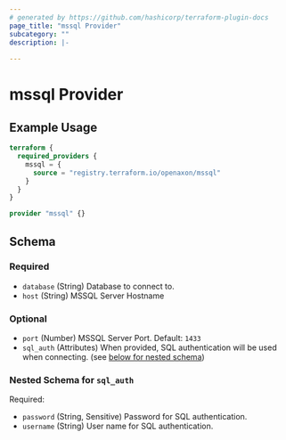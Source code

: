 ```yaml
---
# generated by https://github.com/hashicorp/terraform-plugin-docs
page_title: "mssql Provider"
subcategory: ""
description: |-
  
---
```


# mssql Provider



## Example Usage

```terraform
terraform {
  required_providers {
    mssql = {
      source = "registry.terraform.io/openaxon/mssql"
    }
  }
}

provider "mssql" {}
```

<!-- schema generated by tfplugindocs -->
## Schema

### Required

- `database` (String) Database to connect to.
- `host` (String) MSSQL Server Hostname

### Optional

- `port` (Number) MSSQL Server Port. Default: `1433`
- `sql_auth` (Attributes) When provided, SQL authentication will be used when connecting. (see [below for nested schema](#nestedatt--sql_auth))

<a id="nestedatt--sql_auth"></a>
### Nested Schema for `sql_auth`

Required:

- `password` (String, Sensitive) Password for SQL authentication.
- `username` (String) User name for SQL authentication.
